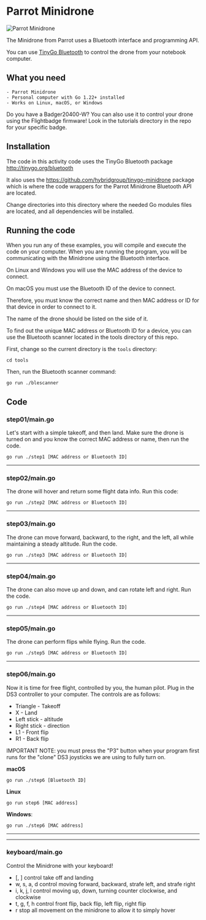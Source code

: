 # Parrot Minidrone

![Parrot Minidrone](../../images/minidrone.jpg)

The Minidrone from Parrot uses a Bluetooth interface and programming API.

You can use [TinyGo Bluetooth](https://tinygo.org/bluetooth) to control the drone from your notebook computer.

## What you need

    - Parrot Minidrone
    - Personal computer with Go 1.22+ installed
    - Works on Linux, macOS, or Windows

Do you have a Badger20400-W? You can also use it to control your drone using the Flightbadge firmware! Look in the tutorials directory in the repo for your specific badge.

## Installation

The code in this activity code uses the TinyGo Bluetooth package http://tinygo.org/bluetooth

It also uses the https://github.com/hybridgroup/tinygo-minidrone package which is where the code wrappers for the Parrot Minidrone Bluetooth API are located.

Change directories into this directory where the needed Go modules files are located, and all dependencies will be installed.

## Running the code

When you run any of these examples, you will compile and execute the code on your computer. When you are running the program, you will be communicating with the Minidrone using the Bluetooth interface.

On Linux and Windows you will use the MAC address of the device to connect.

On macOS you must use the Bluetooth ID of the device to connect.

Therefore, you must know the correct name and then MAC address or ID for that device in order to connect to it.

The name of the drone should be listed on the side of it.

To find out the unique MAC address or Bluetooth ID for a device, you can use the Bluetooth scanner located in the tools directory of this repo.

First, change so the current directory is the `tools` directory:

```shell
cd tools
```

Then, run the Bluetooth scanner command:

```shell
go run ./blescanner
```

## Code

### step01/main.go

Let's start with a simple takeoff, and then land. Make sure the drone is turned on and you know the correct MAC address or name, then run the code.

```go run ./step1 [MAC address or Bluetooth ID]```

<hr>

### step02/main.go

The drone will hover and return some flight data info. Run this code:

```go run ./step2 [MAC address or Bluetooth ID]```

<hr>

### step03/main.go

The drone can move forward, backward, to the right, and the left, all while maintaining a steady altitude. Run the code. 

```go run ./step3 [MAC address or Bluetooth ID]```

<hr>

### step04/main.go

The drone can also move up and down, and can rotate left and right. Run the code. 

```go run ./step4 [MAC address or Bluetooth ID]```

<hr>

### step05/main.go

The drone can perform flips while flying. Run the code.

```go run ./step5 [MAC address or Bluetooth ID]```

<hr>

### step06/main.go

Now it is time for free flight, controlled by you, the human pilot. Plug in the DS3 controller to your computer. The controls are as follows:

* Triangle    - Takeoff
* X           - Land
* Left stick  - altitude
* Right stick - direction
* L1          - Front flip
* R1          - Back flip


IMPORTANT NOTE: you must press the "P3" button when your program first runs for the "clone" DS3 joysticks we are using to fully turn on.

**macOS**

`go run ./step6 [Bluetooth ID]`

**Linux**

`go run step6 [MAC address]`

**Windows**:

`go run ./step6 [MAC address]`

<hr>

<hr>

### keyboard/main.go

Control the Minidrone with your keyboard!

- [, ] control take off and landing
- w, s, a, d control moving forward, backward, strafe left, and strafe right
- i, k, j, l control moving up, down, turning counter clockwise, and clockwise
- t, g, f, h control front flip, back flip, left flip, right flip
- r stop all movement on the minidrone to allow it to simply hover

